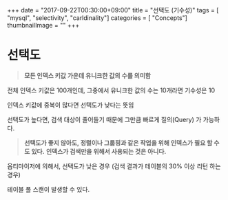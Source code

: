 +++
date        = "2017-09-22T00:30:00+09:00"
title       = "선택도 (기수성)"
tags        = [ "mysql", "selectivity", "carldinality"]
categories = [ "Concepts"]
thumbnailImage = ""
+++

# 선택도

>**모든 인덱스 키값 가운데 유니크한 값의 수를 의미함**

전체 인덱스 키값은 100개인데, 그중에서 유니크한 값의 수는 10개라면 기수성은 10

인덱스 키값에 중복이 많다면 선택도가 낮다는 뜻임

선택도가 높다면, 검색 대상이 줄어들기 때문에 그만큼 빠르게 질의(Query) 가 가능하다.

>**선택도가 좋지 않아도, 정렬이나 그룹핑과 같은 작업을 위해 인덱스가 필요 할 수도 있다.**
>**인덱스가 검색만을 위해서 사용되는 것은 아니다.**

옵티마이저에 의해서, 선택도가 낮은 경우 (검색 결과가 테이블의 30% 이상 리턴 하는 경우)

테이블 풀 스캔이 발생할 수 있다.
